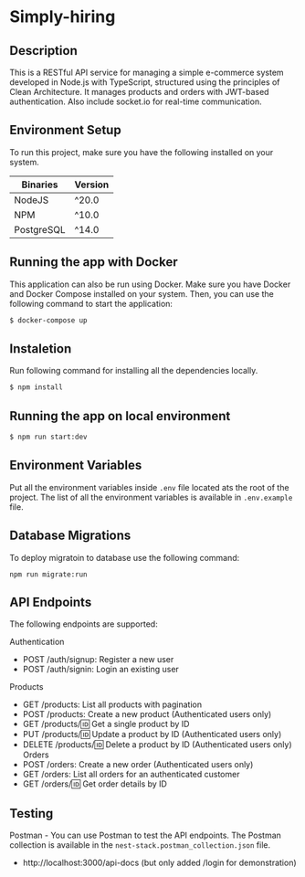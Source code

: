 # Simply-hiring

## Description

This is a RESTful API service for managing a simple e-commerce system developed in Node.js with TypeScript, structured using the principles of Clean Architecture. It manages products and orders with JWT-based authentication. Also include socket.io for real-time communication.


## Environment Setup
To run this project, make sure you have the following installed on your system.

Binaries      | Version
------------- | -------------
NodeJS        |  ^20.0
NPM           | ^10.0
PostgreSQL    | ^14.0

## Running the app with Docker

This application can also be run using Docker. Make sure you have Docker and Docker Compose installed on your system. Then, you can use the following command to start the application:

```bash
$ docker-compose up
```
## Instaletion

Run following command for installing all the dependencies locally.

```bash
$ npm install
```

## Running the app on local environment
```bash
$ npm run start:dev
```

## Environment Variables
Put all the environment variables inside `.env` file located ats the root of the project. The list of all the environment variables is available in `.env.example` file. 



## Database Migrations
To deploy migratoin to database use the following command:

```
npm run migrate:run 
```

## API Endpoints
The following endpoints are supported:


Authentication
- POST /auth/signup: Register a new user
- POST /auth/signin: Login an existing user

Products
- GET /products: List all products with pagination
- POST /products: Create a new product (Authenticated users only)
- GET /products/:id: Get a single product by ID
- PUT /products/:id: Update a product by ID (Authenticated users only)
- DELETE /products/:id: Delete a product by ID (Authenticated users only)
Orders
- POST /orders: Create a new order (Authenticated users only)
- GET /orders: List all orders for an authenticated customer
- GET /orders/:id: Get order details by ID

## Testing
Postman - You can use Postman to test the API endpoints. The Postman collection is available in the `nest-stack.postman_collection.json` file.
- http://localhost:3000/api-docs (but only added /login for demonstration)
